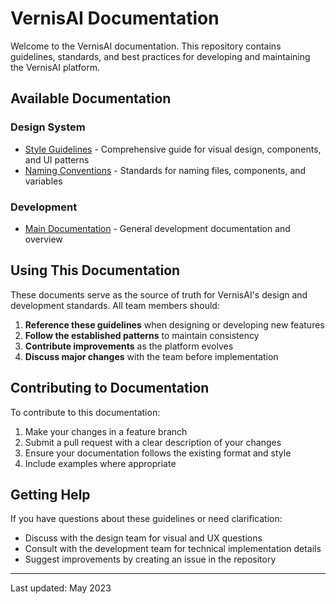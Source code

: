 # VernisAI Documentation

Welcome to the VernisAI documentation. This repository contains guidelines, standards, and best practices for developing and maintaining the VernisAI platform.

## Available Documentation

### Design System

- [Style Guidelines](./style-guidelines.md) - Comprehensive guide for visual design, components, and UI patterns
- [Naming Conventions](./naming-conventions.md) - Standards for naming files, components, and variables

### Development

- [Main Documentation](./main.md) - General development documentation and overview

## Using This Documentation

These documents serve as the source of truth for VernisAI's design and development standards. All team members should:

1. **Reference these guidelines** when designing or developing new features
2. **Follow the established patterns** to maintain consistency
3. **Contribute improvements** as the platform evolves
4. **Discuss major changes** with the team before implementation

## Contributing to Documentation

To contribute to this documentation:

1. Make your changes in a feature branch
2. Submit a pull request with a clear description of your changes
3. Ensure your documentation follows the existing format and style
4. Include examples where appropriate

## Getting Help

If you have questions about these guidelines or need clarification:

- Discuss with the design team for visual and UX questions
- Consult with the development team for technical implementation details
- Suggest improvements by creating an issue in the repository

---

Last updated: May 2023
